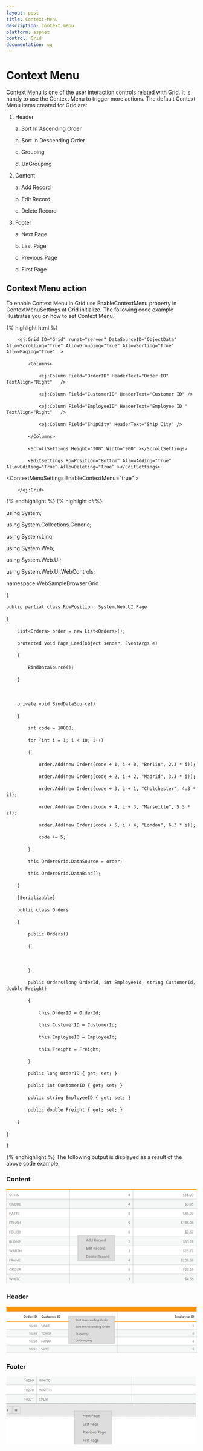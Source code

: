 ```yaml
---
layout: post
title: Context-Menu
description: context menu
platform: aspnet
control: Grid
documentation: ug
---
```


# Context Menu

Context Menu is one of the user interaction controls related with Grid. It is handy to use the Context Menu to trigger more actions. The default Context Menu items created for Grid are:

1. Header

   a. Sort In Ascending Order
   
   b. Sort In Descending Order
   
   c. Grouping
   
   d. UnGrouping
   
2. Content

   a. Add Record
   
   b. Edit Record
   
   c. Delete Record       
   
3. Footer 

   a. Next Page     
   
   b. Last Page
   
   c. Previous Page
   
   d. First Page

## Context Menu action


To enable Context Menu in Grid use EnableContextMenu property in ContextMenuSettings at Grid initialize. The following code example illustrates you on how to set Context Menu.


{% highlight html %}

        <ej:Grid ID="Grid" runat="server" DataSourceID="ObjectData" AllowScrolling="True" AllowGrouping="True" AllowSorting="True" AllowPaging="True"  >

            <Columns>

                <ej:Column Field="OrderID" HeaderText="Order ID" TextAlign="Right"   />

                <ej:Column Field="CustomerID" HeaderText="Customer ID" />

                <ej:Column Field="EmployeeID" HeaderText="Employee ID " TextAlign="Right"   />

                <ej:Column Field="ShipCity" HeaderText="Ship City" />

            </Columns>

            <ScrollSettings Height="300" Width="900" ></ScrollSettings>

            <EditSettings RowPosition="Bottom” AllowAdding="True” AllowEditing="True” AllowDeleting="True” ></EditSettings>

<ContextMenuSettings EnableContextMenu="true” ></ContextMenuSettings>

        </ej:Grid>
{% endhighlight %}
{% highlight c#%}


using System;

using System.Collections.Generic;

using System.Linq;

using System.Web;

using System.Web.UI;

using System.Web.UI.WebControls;



namespace WebSampleBrowser.Grid

{

    public partial class RowPosition: System.Web.UI.Page

    {

        List<Orders> order = new List<Orders>();

        protected void Page_Load(object sender, EventArgs e)

        {

            BindDataSource();

        }



        private void BindDataSource()

        {

            int code = 10000;

            for (int i = 1; i < 10; i++)

            {

                order.Add(new Orders(code + 1, i + 0, "Berlin", 2.3 * i));

                order.Add(new Orders(code + 2, i + 2, "Madrid", 3.3 * i));

                order.Add(new Orders(code + 3, i + 1, "Cholchester", 4.3 * i));

                order.Add(new Orders(code + 4, i + 3, "Marseille", 5.3 * i));

                order.Add(new Orders(code + 5, i + 4, "London", 6.3 * i));

                code += 5;

            }

            this.OrdersGrid.DataSource = order;

            this.OrdersGrid.DataBind();

        }

        [Serializable]

        public class Orders

        {

            public Orders()

            {



            }

            public Orders(long OrderId, int EmployeeId, string CustomerId, double Freight)

            {

                this.OrderID = OrderId;

                this.CustomerID = CustomerId;

                this.EmployeeID = EmployeeId;

                this.Freight = Freight;

            }

            public long OrderID { get; set; }

            public int CustomerID { get; set; }

            public string EmployeeID { get; set; }

            public double Freight { get; set; }

        }

    }

}


{% endhighlight  %}
The following output is displayed as a result of the above code example.

### Content

![C:/Users/ApoorvahR/Desktop/1.png](Context-Menu_images/Context-Menu_img1.png)



### Header

![C:/Users/ApoorvahR/Desktop/2.png](Context-Menu_images/Context-Menu_img2.png)




### Footer

![](Context-Menu_images/Context-Menu_img3.png)



